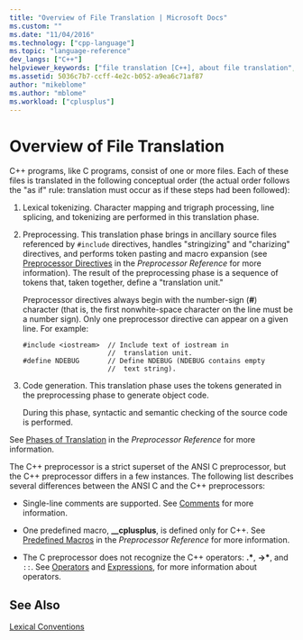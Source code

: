 ```yaml
---
title: "Overview of File Translation | Microsoft Docs"
ms.custom: ""
ms.date: "11/04/2016"
ms.technology: ["cpp-language"]
ms.topic: "language-reference"
dev_langs: ["C++"]
helpviewer_keywords: ["file translation [C++], about file translation", "translation [C++]", "translation phases", "files [C++], translation", "programs [C++], lexical conventions of", "preprocessing translation phase"]
ms.assetid: 5036c7b7-ccff-4e2c-b052-a9ea6c71af87
author: "mikeblome"
ms.author: "mblome"
ms.workload: ["cplusplus"]
---
```

# Overview of File Translation
C++ programs, like C programs, consist of one or more files. Each of these files is translated in the following conceptual order (the actual order follows the "as if" rule: translation must occur as if these steps had been followed):  
  
1.  Lexical tokenizing. Character mapping and trigraph processing, line splicing, and tokenizing are performed in this translation phase.  
  
2.  Preprocessing. This translation phase brings in ancillary source files referenced by `#include` directives, handles "stringizing" and "charizing" directives, and performs token pasting and macro expansion (see [Preprocessor Directives](../preprocessor/preprocessor-directives.md) in the *Preprocessor Reference* for more information). The result of the preprocessing phase is a sequence of tokens that, taken together, define a "translation unit."  
  
     Preprocessor directives always begin with the number-sign (**#**) character (that is, the first nonwhite-space character on the line must be a number sign). Only one preprocessor directive can appear on a given line. For example:  
  
    ```  
    #include <iostream>  // Include text of iostream in   
                         //  translation unit.  
    #define NDEBUG       // Define NDEBUG (NDEBUG contains empty   
                         //  text string).  
    ```  
  
3.  Code generation. This translation phase uses the tokens generated in the preprocessing phase to generate object code.  
  
     During this phase, syntactic and semantic checking of the source code is performed.  
  
 See [Phases of Translation](../preprocessor/phases-of-translation.md) in the *Preprocessor Reference* for more information.  
  
 The C++ preprocessor is a strict superset of the ANSI C preprocessor, but the C++ preprocessor differs in a few instances. The following list describes several differences between the ANSI C and the C++ preprocessors:  
  
-   Single-line comments are supported. See [Comments](../cpp/comments-cpp.md) for more information.  
  
-   One predefined macro, **__cplusplus**, is defined only for C++. See [Predefined Macros](../preprocessor/predefined-macros.md) in the *Preprocessor Reference* for more information.  
  
-   The C preprocessor does not recognize the C++ operators: **.\***, **->\***, and `::`. See [Operators](../cpp/cpp-built-in-operators-precedence-and-associativity.md) and [Expressions](../cpp/expressions-cpp.md), for more information about operators.  
  
## See Also  
 [Lexical Conventions](../cpp/lexical-conventions.md)